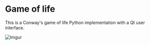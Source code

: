 # Game of life 

This is a Conway's game of life Python implementation with a Qt user interface.

![Imgur](http://i.imgur.com/sZMNL0P.png)
